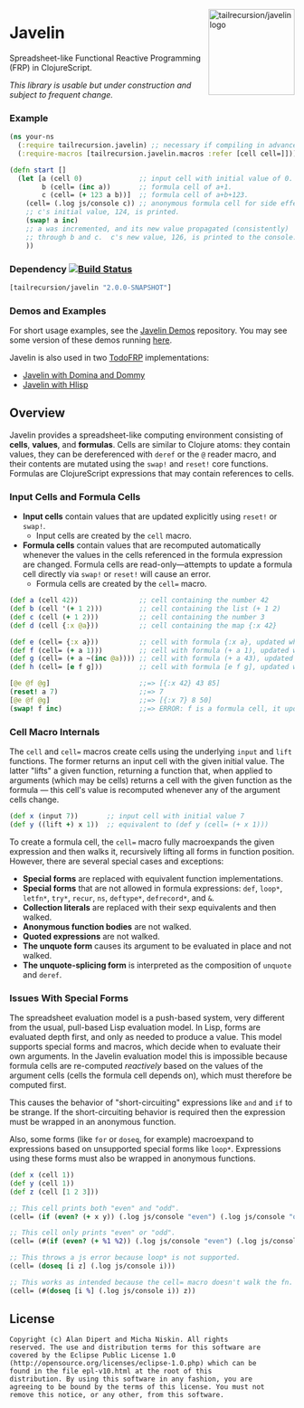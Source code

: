 <img src="https://raw.github.com/alandipert/javelin/master/img/javelin.png?login=micha&token=b172f1b97acb55c16867dc106e30c646"
alt="tailrecursion/javelin logo" title="tailrecursion/javelin logo"
align="right" width="152"/>

# Javelin

Spreadsheet-like Functional Reactive Programming (FRP) in ClojureScript.

_This library is usable but under construction and subject to frequent
change._

### Example

```clojure
(ns your-ns
  (:require tailrecursion.javelin) ;; necessary if compiling in advanced mode
  (:require-macros [tailrecursion.javelin.macros :refer [cell cell=]]))

(defn start []
  (let [a (cell 0)              ;; input cell with initial value of 0.
        b (cell= (inc a))       ;; formula cell of a+1.
        c (cell= (+ 123 a b))]  ;; formula cell of a+b+123.
    (cell= (.log js/console c)) ;; anonymous formula cell for side effects.
    ;; c's initial value, 124, is printed.
    (swap! a inc)
    ;; a was incremented, and its new value propagated (consistently)
    ;; through b and c.  c's new value, 126, is printed to the console.
    ))
```

### Dependency [![Build Status][1]][2]

```clojure
[tailrecursion/javelin "2.0.0-SNAPSHOT"]
```

### Demos and Examples

For short usage examples, see the [Javelin Demos][3] repository. You may see
some version of these demos running [here][4].

Javelin is also used in two [TodoFRP][5] implementations:

* [Javelin with Domina and Dommy][6]
* [Javelin with Hlisp][7]

## Overview

Javelin provides a spreadsheet-like computing environment consisting
of **cells**, **values**, and **formulas**. Cells are similar to
Clojure atoms: they contain values, they can be dereferenced with
`deref` or the `@` reader macro, and their contents are mutated using
the `swap!` and `reset!` core functions. Formulas are ClojureScript
expressions that may contain references to cells.

### Input Cells and Formula Cells

* **Input cells** contain values that are updated explicitly using
  `reset!` or `swap!`.
  * Input cells are created by the `cell` macro.
* **Formula cells** contain values that are recomputed automatically
  whenever the values in the cells referenced in the formula expression
  are changed. Formula cells are read-only&mdash;attempts to update a
  formula cell directly via `swap!` or `reset!` will cause an error.
  * Formula cells are created by the `cell=` macro.

```clojure
(def a (cell 42))               ;; cell containing the number 42
(def b (cell '(+ 1 2)))         ;; cell containing the list (+ 1 2)
(def c (cell (+ 1 2)))          ;; cell containing the number 3
(def d (cell {:x @a}))          ;; cell containing the map {:x 42}

(def e (cell= {:x a}))          ;; cell with formula {:x a}, updated when a changes
(def f (cell= (+ a 1)))         ;; cell with formula (+ a 1), updated when a changes
(def g (cell= (+ a ~(inc @a)))) ;; cell with formula (+ a 43), updated when a changes
(def h (cell= [e f g]))         ;; cell with formula [e f g], updated when e, f, and/or g change

[@e @f @g]                      ;;=> [{:x 42} 43 85]
(reset! a 7)                    ;;=> 7
[@e @f @g]                      ;;=> [{:x 7} 8 50]
(swap! f inc)                   ;;=> ERROR: f is a formula cell, it updates itself!
```

### Cell Macro Internals

The `cell` and `cell=` macros create cells using the underlying
`input` and `lift` functions. The former returns an input cell with
the given initial value. The latter "lifts" a given function,
returning a function that, when applied to arguments (which may be
cells) returns a cell with the given function as the formula
&mdash; this cell's value is recomputed whenever any of the
argument cells change.

```clojure
(def x (input 7))       ;; input cell with initial value 7
(def y ((lift +) x 1))  ;; equivalent to (def y (cell= (+ x 1)))
```

To create a formula cell, the `cell=` macro fully macroexpands the
given expression and then walks it, recursively lifting all forms in
function position. However, there are several special cases and
exceptions:

* **Special forms** are replaced with equivalent function
  implementations.
* **Special forms** that are not allowed in formula expressions:
  `def`, `loop*`, `letfn*`, `try*`, `recur`, `ns`, `deftype*`,
  `defrecord*`, and `&`.
* **Collection literals** are replaced with their sexp equivalents
  and then walked.
* **Anonymous function bodies** are not walked.
* **Quoted expressions** are not walked.
* **The unquote form** causes its argument to be evaluated in place
  and not walked.
* **The unquote-splicing form** is interpreted as the composition
  of `unquote` and `deref`.

### Issues With Special Forms

The spreadsheet evaluation model is a push-based system, very
different from the usual, pull-based Lisp evaluation model. In Lisp,
forms are evaluated depth first, and only as needed to produce a
value. This model supports special forms and macros, which decide when
to evaluate their own arguments. In the Javelin evaluation model this
is impossible because formula cells are re-computed _reactively_ based
on the values of the argument cells (cells the formula cell depends
on), which must therefore be computed first.

This causes the behavior of "short-circuiting" expressions like `and`
and `if` to be strange. If the short-circuiting behavior is required
then the expression must be wrapped in an anonymous function.

Also, some forms (like `for` or `doseq`, for example) macroexpand to
expressions based on unsupported special forms like `loop*`. Expressions
using these forms must also be wrapped in anonymous functions.

```clojure
(def x (cell 1))
(def y (cell 1))
(def z (cell [1 2 3]))

;; This cell prints both "even" and "odd".
(cell= (if (even? (+ x y)) (.log js/console "even") (.log js/console "odd")))

;; This cell only prints "even" or "odd".
(cell= (#(if (even? (+ %1 %2)) (.log js/console "even") (.log js/console "odd")) x y))

;; This throws a js error because loop* is not supported.
(cell= (doseq [i z] (.log js/console i)))

;; This works as intended because the cell= macro doesn't walk the fn.
(cell= (#(doseq [i %] (.log js/console i)) z))
```

## License

    Copyright (c) Alan Dipert and Micha Niskin. All rights
    reserved. The use and distribution terms for this software are
    covered by the Eclipse Public License 1.0
    (http://opensource.org/licenses/eclipse-1.0.php) which can be
    found in the file epl-v10.html at the root of this
    distribution. By using this software in any fashion, you are
    agreeing to be bound by the terms of this license. You must not
    remove this notice, or any other, from this software.

[1]: https://travis-ci.org/tailrecursion/javelin.png?branch=master
[2]: https://travis-ci.org/tailrecursion/javelin
[3]: https://github.com/tailrecursion/javelin-demos
[4]: https://dl.dropboxusercontent.com/u/12379861/javelin_demos/index.html
[5]: https://github.com/lynaghk/todoFRP
[6]: https://github.com/lynaghk/todoFRP/tree/master/todo/javelin
[7]: https://github.com/lynaghk/todoFRP/tree/master/todo/hlisp-javelin
